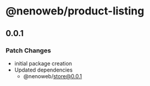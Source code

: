 # @nenoweb/product-listing

## 0.0.1

### Patch Changes

- initial package creation
- Updated dependencies
  - @nenoweb/store@0.0.1
